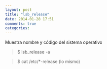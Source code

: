 ```yaml
---
layout: post
title: "lsb_release"
date: 2014-01-28 17:51
comments: true
categories: 
---
```

Muestra nombre y código del sistema operativo

>$ lsb_release -a 

>$ cat /etc/*-release (lo mismo)


